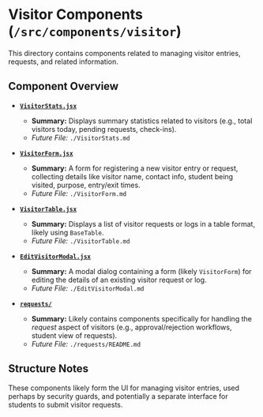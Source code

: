 # Visitor Components (`/src/components/visitor`)

This directory contains components related to managing visitor entries, requests, and related information.

## Component Overview

- **[`VisitorStats.jsx`](./VisitorStats.md)**

  - **Summary:** Displays summary statistics related to visitors (e.g., total visitors today, pending requests, check-ins).
  - _Future File:_ `./VisitorStats.md`

- **[`VisitorForm.jsx`](./VisitorForm.md)**

  - **Summary:** A form for registering a new visitor entry or request, collecting details like visitor name, contact info, student being visited, purpose, entry/exit times.
  - _Future File:_ `./VisitorForm.md`

- **[`VisitorTable.jsx`](./VisitorTable.md)**

  - **Summary:** Displays a list of visitor requests or logs in a table format, likely using `BaseTable`.
  - _Future File:_ `./VisitorTable.md`

- **[`EditVisitorModal.jsx`](./EditVisitorModal.md)**

  - **Summary:** A modal dialog containing a form (likely `VisitorForm`) for editing the details of an existing visitor request or log.
  - _Future File:_ `./EditVisitorModal.md`

- **[`requests/`](./requests/README.md)**
  - **Summary:** Likely contains components specifically for handling the _request_ aspect of visitors (e.g., approval/rejection workflows, student view of requests).
  - _Future File:_ `./requests/README.md`

## Structure Notes

These components likely form the UI for managing visitor entries, used perhaps by security guards, and potentially a separate interface for students to submit visitor requests.
